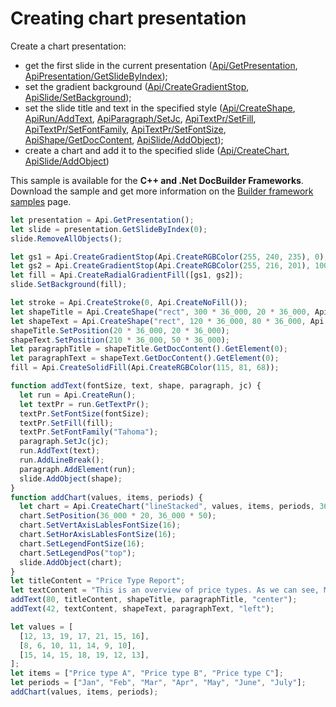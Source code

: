# Creating chart presentation

Create a chart presentation:

- get the first slide in the current presentation ([Api/GetPresentation](../../usage-api/presentation-api/Api/Methods/GetPresentation.md), [ApiPresentation/GetSlideByIndex](../../usage-api/presentation-api/ApiPresentation/Methods/GetSlideByIndex.md));
- set the gradient background ([Api/CreateGradientStop](../../usage-api/presentation-api/Api/Methods/CreateGradientStop.md), [ApiSlide/SetBackground](../../usage-api/presentation-api/ApiSlide/Methods/SetBackground.md));
- set the slide title and text in the specified style ([Api/CreateShape](../../usage-api/presentation-api/Api/Methods/CreateShape.md), [ApiRun/AddText](../../usage-api/presentation-api/ApiRun/Methods/AddText.md), [ApiParagraph/SetJc](../../usage-api/presentation-api/ApiParagraph/Methods/SetJc.md), [ApiTextPr/SetFill](../../usage-api/presentation-api/ApiTextPr/Methods/SetFill.md), [ApiTextPr/SetFontFamily](../../usage-api/presentation-api/ApiTextPr/Methods/SetFontFamily.md), [ApiTextPr/SetFontSize](../../usage-api/presentation-api/ApiTextPr/Methods/SetFontSize.md),  [ApiShape/GetDocContent](../../usage-api/presentation-api/ApiShape/Methods/GetDocContent.md), [ApiSlide/AddObject](../../usage-api/presentation-api/ApiSlide/Methods/AddObject.md));
- create a chart and add it to the specified slide ([Api/CreateChart](../../usage-api/presentation-api/Api/Methods/CreateChart.md), [ApiSlide/AddObject](../../usage-api/presentation-api/ApiSlide/Methods/AddObject.md))

This sample is available for the **C++ and .Net DocBuilder Frameworks**.
Download the sample and get more information on the [Builder framework samples](../../../document-builder/builder-framework-samples/builder-framework-samples.md) page.

```ts editor-pptx
let presentation = Api.GetPresentation();
let slide = presentation.GetSlideByIndex(0);
slide.RemoveAllObjects();

let gs1 = Api.CreateGradientStop(Api.CreateRGBColor(255, 240, 235), 0);
let gs2 = Api.CreateGradientStop(Api.CreateRGBColor(255, 216, 201), 100_000);
let fill = Api.CreateRadialGradientFill([gs1, gs2]);
slide.SetBackground(fill);

let stroke = Api.CreateStroke(0, Api.CreateNoFill());
let shapeTitle = Api.CreateShape("rect", 300 * 36_000, 20 * 36_000, Api.CreateNoFill(), stroke);
let shapeText = Api.CreateShape("rect", 120 * 36_000, 80 * 36_000, Api.CreateNoFill(), stroke);
shapeTitle.SetPosition(20 * 36_000, 20 * 36_000);
shapeText.SetPosition(210 * 36_000, 50 * 36_000);
let paragraphTitle = shapeTitle.GetDocContent().GetElement(0);
let paragraphText = shapeText.GetDocContent().GetElement(0);
fill = Api.CreateSolidFill(Api.CreateRGBColor(115, 81, 68));

function addText(fontSize, text, shape, paragraph, jc) {
  let run = Api.CreateRun();
  let textPr = run.GetTextPr();
  textPr.SetFontSize(fontSize);
  textPr.SetFill(fill);
  textPr.SetFontFamily("Tahoma");
  paragraph.SetJc(jc);
  run.AddText(text);
  run.AddLineBreak();
  paragraph.AddElement(run);
  slide.AddObject(shape);
}
function addChart(values, items, periods) {
  let chart = Api.CreateChart("lineStacked", values, items, periods, 36_000 * 180, 36_000 * 100, 24);
  chart.SetPosition(36_000 * 20, 36_000 * 50);
  chart.SetVertAxisLablesFontSize(16);
  chart.SetHorAxisLablesFontSize(16);
  chart.SetLegendFontSize(16);
  chart.SetLegendPos("top");
  slide.AddObject(chart);
}
let titleContent = "Price Type Report";
let textContent = "This is an overview of price types. As we can see, May was the price peak, but even in June the price went down, the annual upward trend persists.";
addText(80, titleContent, shapeTitle, paragraphTitle, "center");
addText(42, textContent, shapeText, paragraphText, "left");

let values = [
  [12, 13, 19, 17, 21, 15, 16],
  [8, 6, 10, 11, 14, 9, 10],
  [15, 14, 15, 18, 19, 12, 13],
];
let items = ["Price type A", "Price type B", "Price type C"];
let periods = ["Jan", "Feb", "Mar", "Apr", "May", "June", "July"];
addChart(values, items, periods);
```
